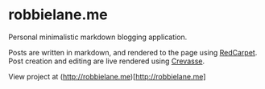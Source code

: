 # robbielane.me

Personal minimalistic markdown blogging application.

Posts are written in markdown, and rendered to the page using [RedCarpet](https://github.com/vmg/redcarpet). Post creation and editing are live rendered using [Crevasse](https://github.com/patbenatar/crevasse).

View project at (http://robbielane.me)[http://robbielane.me]


